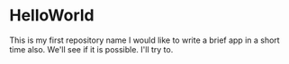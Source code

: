 # HelloWorld
This is my first repository name
I would like to write a brief app in a short time also. We'll see if it is possible. I'll try to.
